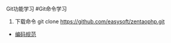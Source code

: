 ﻿Git功能学习
#Git命令学习
1. 下载命令 git clone https://github.com/easysoft/zentaophp.git

* [编码规范](https://github.com/ecomfe/spec)